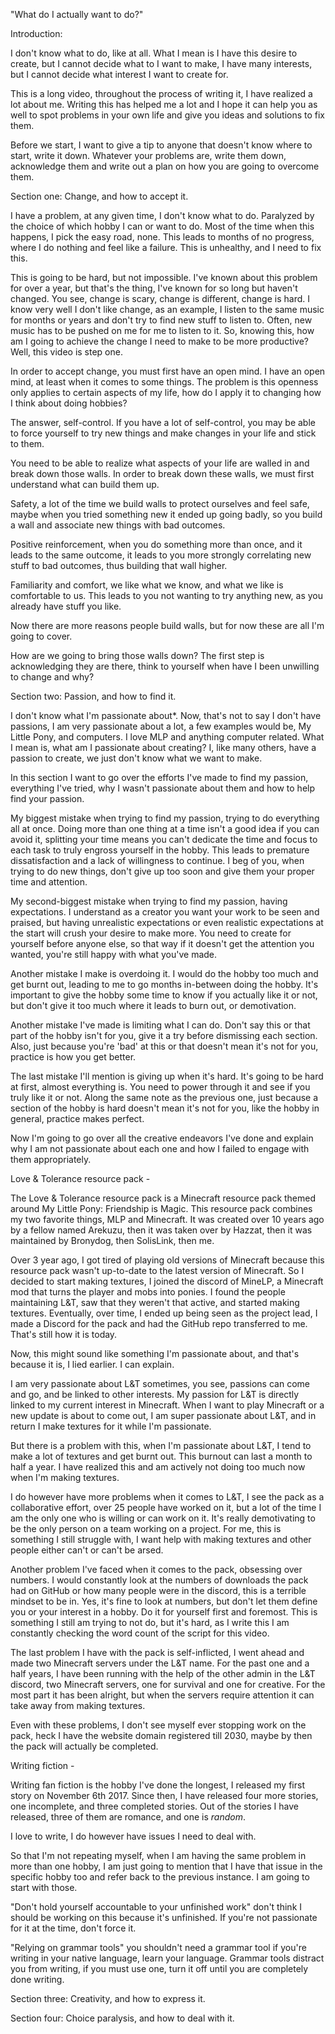 "What do I actually want to do?"

Introduction:

I don't know what to do, like at all. What I mean is I have this desire to create, but I cannot decide what to I want to make, I have many interests, but I cannot decide what interest I want to create for.

This is a long video, throughout the process of writing it, I have realized a lot about me. Writing this has helped me a lot and I hope it can help you as well to spot problems in your own life and give you ideas and solutions to fix them.

Before we start, I want to give a tip to anyone that doesn't know where to start, write it down. Whatever your problems are, write them down, acknowledge them and write out a plan on how you are going to overcome them.

Section one: Change, and how to accept it.

I have a problem, at any given time, I don't know what to do. Paralyzed by the choice of which hobby I can or want to do. Most of the time when this happens, I pick the easy road, none. This leads to months of no progress, where I do nothing and feel like a failure. This is unhealthy, and I need to fix this.

This is going to be hard, but not impossible. I've known about this problem for over a year, but that's the thing, I've known for so long but haven't changed. You see, change is scary, change is different, change is hard. I know very well I don't like change, as an example, I listen to the same music for months or years and don't try to find new stuff to listen to. Often, new music has to be pushed on me for me to listen to it. So, knowing this, how am I going to achieve the change I need to make to be more productive? Well, this video is step one.

In order to accept change, you must first have an open mind. I have an open mind, at least when it comes to some things. The problem is this openness only applies to certain aspects of my life, how do I apply it to changing how I think about doing hobbies?

The answer, self-control. If you have a lot of self-control, you may be able to force yourself to try new things and make changes in your life and stick to them.

You need to be able to realize what aspects of your life are walled in and break down those walls. In order to break down these walls, we must first understand what can build them up.

Safety, a lot of the time we build walls to protect ourselves and feel safe, maybe when you tried something new it ended up going badly, so you build a wall and associate new things with bad outcomes.

Positive reinforcement, when you do something more than once, and it leads to the same outcome, it leads to you more strongly correlating new stuff to bad outcomes, thus building that wall higher.

Familiarity and comfort, we like what we know, and what we like is comfortable to us. This leads to you not wanting to try anything new, as you already have stuff you like.

Now there are more reasons people build walls, but for now these are all I'm going to cover.

How are we going to bring those walls down? The first step is acknowledging they are there, think to yourself when have I been unwilling to change and why?

Section two: Passion, and how to find it.

I don't know what I'm passionate about*. Now, that's not to say I don't have passions, I am very passionate about a lot, a few examples would be, My Little Pony, and computers. I love MLP and anything computer related. What I mean is, what am I passionate about creating? I, like many others, have a passion to create, we just don't know what we want to make.

In this section I want to go over the efforts I've made to find my passion, everything I've tried, why I wasn't passionate about them and how to help find your passion.

My biggest mistake when trying to find my passion, trying to do everything all at once. Doing more than one thing at a time isn't a good idea if you can avoid it, splitting your time means you can't dedicate the time and focus to each task to truly engross yourself in the hobby. This leads to premature dissatisfaction and a lack of willingness to continue. I beg of you, when trying to do new things, don't give up too soon and give them your proper time and attention.

My second-biggest mistake when trying to find my passion, having expectations. I understand as a creator you want your work to be seen and praised, but having unrealistic expectations or even realistic expectations at the start will crush your desire to make more. You need to create for yourself before anyone else, so that way if it doesn't get the attention you wanted, you're still happy with what you've made.

Another mistake I make is overdoing it. I would do the hobby too much and get burnt out, leading to me to go months in-between doing the hobby. It's important to give the hobby some time to know if you actually like it or not, but don't give it too much where it leads to burn out, or demotivation.

Another mistake I've made is limiting what I can do. Don't say this or that part of the hobby isn't for you, give it a try before dismissing each section. Also, just because you're 'bad' at this or that doesn't mean it's not for you, practice is how you get better.

The last mistake I'll mention is giving up when it's hard. It's going to be hard at first, almost everything is. You need to power through it and see if you truly like it or not. Along the same note as the previous one, just because a section of the hobby is hard doesn't mean it's not for you, like the hobby in general, practice makes perfect.

Now I'm going to go over all the creative endeavors I've done and explain why I am not passionate about each one and how I failed to engage with them appropriately.

Love & Tolerance resource pack -

The Love & Tolerance resource pack is a Minecraft resource pack themed around My Little Pony: Friendship is Magic. This resource pack combines my two favorite things, MLP and Minecraft. It was created over 10 years ago by a fellow named Arekuzu, then it was taken over by Hazzat, then it was maintained by Bronydog, then SolisLink, then me.

Over 3 year ago, I got tired of playing old versions of Minecraft because this resource pack wasn't up-to-date to the latest version of Minecraft. So I decided to start making textures, I joined the discord of MineLP, a Minecraft mod that turns the player and mobs into ponies. I found the people maintaining L&T, saw that they weren't that active, and started making textures. Eventually, over time, I ended up being seen as the project lead, I made a Discord for the pack and had the GitHub repo transferred to me. That's still how it is today.

Now, this might sound like something I'm passionate about, and that's because it is, I lied earlier. I can explain.

I am very passionate about L&T sometimes, you see, passions can come and go, and be linked to other interests. My passion for L&T is directly linked to my current interest in Minecraft. When I want to play Minecraft or a new update is about to come out, I am super passionate about L&T, and in return I make textures for it while I'm passionate.

But there is a problem with this, when I'm passionate about L&T, I tend to make a lot of textures and get burnt out. This burnout can last a month to half a year. I have realized this and am actively not doing too much now when I'm making textures.

I do however have more problems when it comes to L&T, I see the pack as a collaborative effort, over 25 people have worked on it, but a lot of the time I am the only one who is willing or can work on it. It's really demotivating to be the only person on a team working on a project. For me, this is something I still struggle with, I want help with making textures and other people either can't or can't be arsed.

Another problem I've faced when it comes to the pack, obsessing over numbers. I would constantly look at the numbers of downloads the pack had on GitHub or how many people were in the discord, this is a terrible mindset to be in. Yes, it's fine to look at numbers, but don't let them define you or your interest in a hobby. Do it for yourself first and foremost. This is something I still am trying to not do, but it's hard, as I write this I am constantly checking the word count of the script for this video.

The last problem I have with the pack is self-inflicted, I went ahead and made two Minecraft servers under the L&T name. For the past one and a half years, I have been running with the help of the other admin in the L&T discord, two Minecraft servers, one for survival and one for creative. For the most part it has been alright, but when the servers require attention it can take away from making textures.

Even with these problems, I don't see myself ever stopping work on the pack, heck I have the website domain registered till 2030, maybe by then the pack will actually be completed.

Writing fiction -

Writing fan fiction is the hobby I've done the longest, I released my first story on November 6th 2017. Since then, I have released four more stories, one incomplete, and three completed stories. Out of the stories I have released, three of them are romance, and one is _random_.

I love to write, I do however have issues I need to deal with.	

So that I'm not repeating myself, when I am having the same problem in more than one hobby, I am just going to mention that I have that issue in the specific hobby too and refer back to the previous instance. I am going to start with those.

"Don't hold yourself accountable to your unfinished work" don't think I should be working on this because it's unfinished. If you're not passionate for it at the time, don't force it.

"Relying on grammar tools" you shouldn't need a grammar tool if you're writing in your native language, learn your language. Grammar tools distract you from writing, if you must use one, turn it off until you are completely done writing.

Section three: Creativity, and how to express it.

Section four: Choice paralysis, and how to deal with it.

